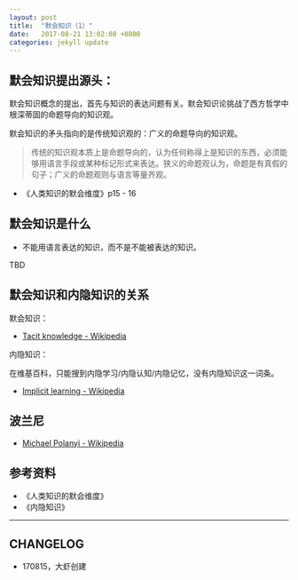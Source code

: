 ```yaml
---
layout: post
title:  "默会知识（1）"
date:   2017-08-21 13:02:00 +0800
categories: jekyll update
---
```


## 默会知识提出源头：

默会知识概念的提出，首先与知识的表达问题有关。默会知识论挑战了西方哲学中根深蒂固的命题导向的知识观。

默会知识的矛头指向的是传统知识观的：广义的命题导向的知识观。

> 传统的知识观本质上是命题导向的，认为任何称得上是知识的东西，必须能够用语言手段或某种标记形式来表达。狭义的命题观认为，命题是有真假的句子；广义的命题观则与语言等量齐观。


- 《人类知识的默会维度》p15 - 16

## 默会知识是什么

- 不能用语言表达的知识，而不是不能被表达的知识。

TBD


## 默会知识和内隐知识的关系

默会知识：

- [Tacit knowledge - Wikipedia](https://en.wikipedia.org/wiki/Tacit_knowledge)


内隐知识：

在维基百科，只能搜到内隐学习/内隐认知/内隐记忆，没有内隐知识这一词条。

- [Implicit learning - Wikipedia](https://en.wikipedia.org/wiki/Implicit_learning)

## 波兰尼

- [Michael Polanyi - Wikipedia](https://en.wikipedia.org/wiki/Michael_Polanyi)


## 参考资料

- 《人类知识的默会维度》
- 《内隐知识》




---

## CHANGELOG

- 170815，大虾创建